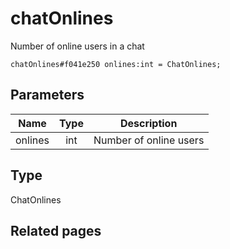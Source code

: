 # chatOnlines
Number of online users in a chat

```
chatOnlines#f041e250 onlines:int = ChatOnlines;
```

## Parameters
| Name | Type | Description |
| ---- | :----: | ----------- |
| onlines | int | Number of online users |


## Type
ChatOnlines

## Related pages
